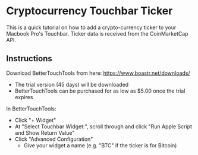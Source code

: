 <h1> Cryptocurrency Touchbar Ticker </h1>

This is a quick tutorial on how to add a crypto-currency ticker to your Macbook Pro's Touchbar. Ticker data is received from the CoinMarketCap API.

<h2> Instructions </h2>

Download BetterTouchTools from here: https://www.boastr.net/downloads/
- The trial version (45 days) will be downloaded
- BetterTouchTools can be purchased for as low as $5.00 once the trial expires

In BetterTouchTools:
- Click "+ Widget"
- At "Select Touchbar Widget:", scroll through and click "Run Apple Script and Show Return Value"
- Click "Advanced Configuration"
  - Give your widget a name (e.g. "BTC" if the ticker is for Bitcoin)
